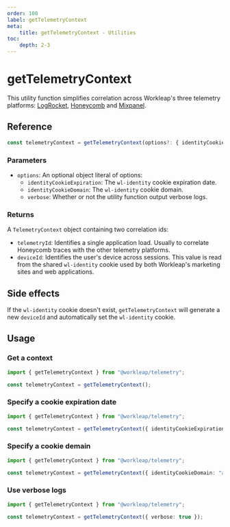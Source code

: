 ```yaml
---
order: 100
label: getTelemetryContext
meta:
    title: getTelemetryContext - Utilities
toc:
    depth: 2-3
---
```


# getTelemetryContext

This utility function simplifies correlation across Workleap's three telemetry platforms: [LogRocket](https://logrocket.com/), [Honeycomb](https://www.honeycomb.io/) and [Mixpanel](https://mixpanel.com/).

## Reference

```ts
const telemetryContext = getTelemetryContext(options?: { identityCookieExpiration, identityCookieDomain, verbose });
```

### Parameters

- `options`: An optional object literal of options:
    - `identityCookieExpiration`: The `wl-identity` cookie expiration date.
    - `identityCookieDomain`: The `wl-identity` cookie domain.
    - `verbose`: Whether or not the utility function output verbose logs.

### Returns

A `TelemetryContext` object containing two correlation ids:

- `telemetryId`: Identifies a single application load. Usually to correlate Honeycomb traces with the other telemetry platforms.
- `deviceId`: Identifies the user's device across sessions. This value is read from the shared `wl-identity` cookie used by both Workleap's marketing sites and web applications.

## Side effects

If the `wl-identity` cookie doesn't exist, `getTelemetryContext` will generate a new `deviceId` and automatically set the `wl-identity` cookie.

## Usage

### Get a context

```ts
import { getTelemetryContext } from "@workleap/telemetry";

const telemetryContext = getTelemetryContext();
```

### Specify a cookie expiration date

```ts
import { getTelemetryContext } from "@workleap/telemetry";

const telemetryContext = getTelemetryContext({ identityCookieExpiration: new Date(Date.now() + 1 * 24 * 60 * 60 * 1000) });
```

### Specify a cookie demain

```ts
import { getTelemetryContext } from "@workleap/telemetry";

const telemetryContext = getTelemetryContext({ identityCookieDomain: "acme.com" });
```

### Use verbose logs

```ts
import { getTelemetryContext } from "@workleap/telemetry";

const telemetryContext = getTelemetryContext({ verbose: true });
```

